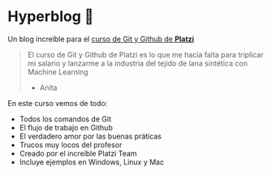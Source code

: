 # Hyperblog 💚
Un blog increíble para el [curso de Git y Github de **Platzi**](https://platzi.com/cursos/git-github/ "curso de Git y Github") 
>El curso de Git y Github de Platzi es lo que me hacía falta para triplicar mi salario y lanzarme a la industria del tejido de lana sintética con Machine Learning
> - Anita

En este curso vemos de todo:
* Todos los comandos de Git
* El flujo de trabajo en Github
* El verdadero amor por las buenas práticas
* Trucos muy locos del profesor
* Creado por el increíble Platzi Team
* Incluye ejemplos en Windows, Linux y Mac